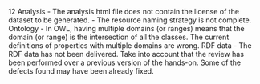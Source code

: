 12
    Analysis
        - The analysis.html file does not contain the license of the dataset to be generated.
        - The resource naming strategy is not complete.
    Ontology
        - In OWL, having multiple domains (or ranges) means that the domain (or range) is the intersection of all the classes.  The current definitions of properties with multiple domains are wrong.
    RDF data
        - The RDF data has not been delivered.
    Take into account that the review has been performed over a previous version of the hands-on. Some of the defects found may have been already fixed.
